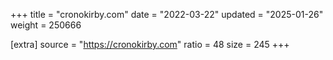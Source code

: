 +++
title = "cronokirby.com"
date = "2022-03-22"
updated = "2025-01-26"
weight = 250666

[extra]
source = "https://cronokirby.com"
ratio = 48
size = 245
+++
